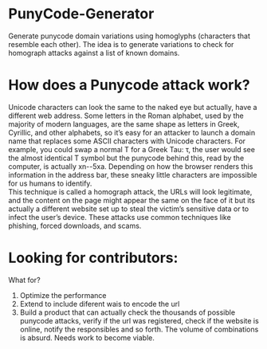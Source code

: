 # PunyCode-Generator  
Generate punycode domain variations using homoglyphs (characters that resemble each other).
The idea is to generate variations to check for homograph attacks against a list of known domains.   

# How does a Punycode attack work?    
Unicode characters can look the same to the naked eye but actually, have a different web address. Some letters in the Roman alphabet, used by the majority of modern languages, are the same shape as letters in Greek, Cyrillic, and other alphabets, so it’s easy for an attacker to launch a domain name that replaces some ASCII characters with Unicode characters. For example, you could swap a normal T for a Greek Tau: τ, the user would see the almost identical T symbol but the punycode behind this, read by the computer, is actually xn--5xa. Depending on how the browser renders this information in the address bar, these sneaky little characters are impossible for us humans to identify.  
This technique is called a homograph attack, the URLs will look legitimate, and the content on the page might appear the same on the face of it but its actually a different website set up to steal the victim’s sensitive data or to infect the user’s device. These attacks use common techniques like phishing, forced downloads, and scams.

# Looking for contributors:  
What for?  
  1. Optimize the performance  
  2. Extend to include diferent wais to encode the url  
  3. Build a product that can actually check the thousands of possible punycode attacks, verify if the url was registered, check if the website is online, notify the responsibles and so forth. The volume of combinations is absurd. Needs work to become viable.  
